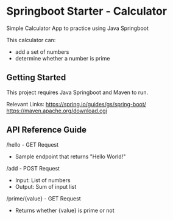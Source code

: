# Springboot Starter - Calculator
Simple Calculator App to practice using Java Springboot

This calculator can:
- add a set of numbers
- determine whether a number is prime

## Getting Started
This project requires Java Springboot and Maven to run.

Relevant Links:
https://spring.io/guides/gs/spring-boot/
https://maven.apache.org/download.cgi


## API Reference Guide

/hello - GET Request
- Sample endpoint that returns "Hello World!"

/add - POST Request
- Input: List of numbers
- Output: Sum of input list

/prime/{value} - GET Request
- Returns whether {value} is prime or not


